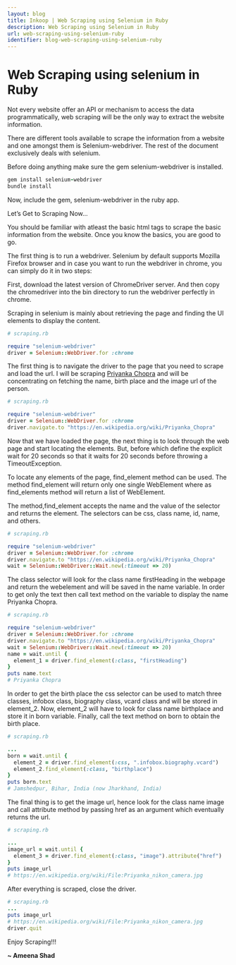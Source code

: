 ```yaml
---
layout: blog
title: Inkoop | Web Scraping using Selenium in Ruby
description: Web Scraping using Selenium in Ruby
url: web-scraping-using-selenium-ruby
identifier: blog-web-scraping-using-selenium-ruby
---
```


# Web Scraping using selenium in Ruby

Not every website offer an API or mechanism to access the data programmatically, web scraping will be the only way to extract the website information.

There are different tools available to scrape the information from a website and one amongst them is Selenium-webdriver. The rest of the document exclusively deals with selenium.

Before doing anything make sure the gem selenium-webdriver is installed. 

```ruby
gem install selenium-webdriver 
bundle install
```

Now, include the gem, selenium-webdriver in the ruby app.

Let’s Get to Scraping Now...

You should be familiar with atleast the basic html tags to scrape the basic information from the website. Once you know the basics, you are good to go.

The first thing is to run a webdriver. Selenium by default supports Mozilla Firefox browser and in case you want to run the webdriver in chrome, you can simply do it in two steps:

First, download the latest version of ChromeDriver server. And then copy the chromedriver into the bin directory to run the webdriver perfectly in chrome.

Scraping in selenium is mainly about retrieving the page and finding the UI elements to display the content.

```ruby
# scraping.rb

require "selenium-webdriver"
driver = Selenium::WebDriver.for :chrome
```

The first thing is to navigate the driver to the page that you need to scrape and load the url. I will be scraping [Priyanka Chopra](https://en.wikipedia.org/wiki/Priyanka_Chopra) and will be concentrating on fetching the name, birth place and the image url of the person.

```ruby
# scraping.rb

require "selenium-webdriver"
driver = Selenium::WebDriver.for :chrome
driver.navigate.to "https://en.wikipedia.org/wiki/Priyanka_Chopra"
```

Now that we have loaded the page, the next thing is to look through the web page and start locating the elements. But, before which define the explicit wait for 20 seconds so that it waits for 20 seconds before throwing a TimeoutException.

To locate any elements of the page, find_element method can be used. The method find_element will return only one single WebElement where as find_elements method will return a list of WebElement.

The method,find_element accepts the name and the value of the selector and returns the element. The selectors can be css, class name, id, name, and others.

```ruby
# scraping.rb

require "selenium-webdriver"
driver = Selenium::WebDriver.for :chrome
driver.navigate.to "https://en.wikipedia.org/wiki/Priyanka_Chopra"
wait = Selenium::WebDriver::Wait.new(:timeout => 20)
```

The class selector will look for the class name firstHeading in the webpage and return the webelement and will be saved in the name variable. In order to get only the text then call text method on the variable to display the name Priyanka Chopra.

```ruby
# scraping.rb

require "selenium-webdriver"
driver = Selenium::WebDriver.for :chrome
driver.navigate.to "https://en.wikipedia.org/wiki/Priyanka_Chopra"
wait = Selenium::WebDriver::Wait.new(:timeout => 20)
name = wait.until {
  element_1 = driver.find_element(:class, "firstHeading")
}
puts name.text        
# Priyanka Chopra
```

In order to get the birth place the css selector can be used to match three classes, infobox class, biography class, vcard class and will be stored in element_2. Now, element_2 will have to look for class name birthplace and store it in born variable. Finally, call the text method on born to obtain the birth place.

```ruby
# scraping.rb

...
born = wait.until {
  element_2 = driver.find_element(:css, ".infobox.biography.vcard")
  element_2.find_element(:class, "birthplace")
}
puts born.text        
# Jamshedpur, Bihar, India (now Jharkhand, India)
```

The final thing is to get the image url, hence look for the class name image and call attribute method by passing href as an argument which eventually returns the url.

```ruby
# scraping.rb

...
image_url = wait.until {
  element_3 = driver.find_element(:class, "image").attribute("href")
}
puts image_url        
# https://en.wikipedia.org/wiki/File:Priyanka_nikon_camera.jpg
```

After everything is scraped, close the driver.

```ruby
# scraping.rb
...
puts image_url        
# https://en.wikipedia.org/wiki/File:Priyanka_nikon_camera.jpg
driver.quit 
```
Enjoy Scraping!!!

**~ Ameena Shad**
